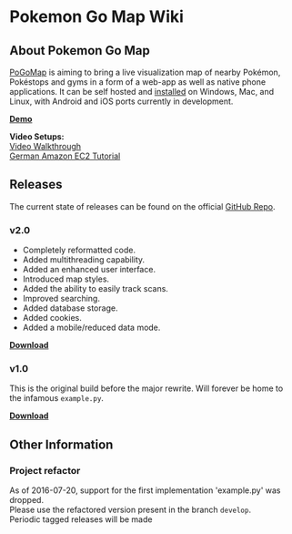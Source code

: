 # Pokemon Go Map Wiki

## About Pokemon Go Map

[PoGoMap](https://jz6.github.io/PoGoMap/) is aiming to bring a live visualization map of nearby Pokémon, Pokéstops and gyms in a form of a web-app as well as native phone applications. It can be self hosted and [installed](installation.md) on Windows, Mac, and Linux, with Android and iOS ports currently in development.

**[Demo](http://pkmgomap.com/)**

**Video Setups:**  
[Video Walkthrough](https://www.youtube.com/watch?v=RJKAulPCkRI)  
[German Amazon EC2 Tutorial](https://www.youtube.com/watch?v=FxcVGrszl3I)

## Releases

The current state of releases can be found on the official [GitHub Repo](https://github.com/AHAAAAAAA/PokemonGo-Map/releases).

### v2.0

  * Completely reformatted code.
  * Added multithreading capability.
  * Added an enhanced user interface.
  * Introduced map styles.
  * Added the ability to easily track scans.
  * Improved searching.
  * Added database storage.
  * Added cookies.
  * Added a mobile/reduced data mode.

**[Download](https://github.com/AHAAAAAAA/PokemonGo-Map/archive/v2.0.0.zip)**

### v1.0

This is the original build before the major rewrite. Will forever be home to the infamous `example.py`.

**[Download](https://github.com/AHAAAAAAA/PokemonGo-Map/archive/v1.0.0.zip)**

## Other Information

### Project refactor
As of 2016-07-20, support for the first implementation 'example.py' was dropped.<br/>
Please use the refactored version present in the branch `develop`. <br/>
Periodic tagged releases will be made
